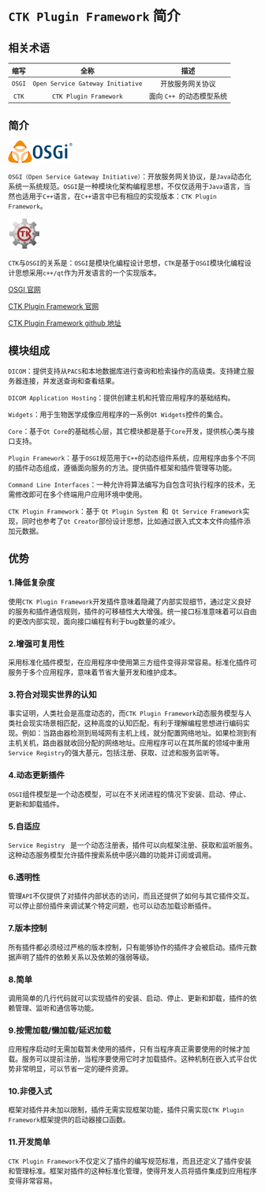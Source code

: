 # `CTK Plugin Framework` 简介

## 相关术语

| 缩写     | 全称                                | 描述               |
|:------:|:---------------------------------:|:----------------:|
| `OSGI` | `Open Service Gateway Initiative` | 开放服务网关协议         |
| `CTK`  | `CTK Plugin Framework`            | 面向 `C++ `的动态模型系统 |

## 简介

<img  src="image/osgi.webp" width="130" height="45"/> 

`OSGI（Open Service Gateway Initiative）`：开放服务网关协议，是`Java`动态化系统一系统规范。`OSGI`是一种模块化架构编程思想，不仅仅适用于`Java`语言，当然也适用于`C++`语言，在`C++`语言中已有相应的实现版本：`CTK Plugin Framework`。

<img  src="image/ctkLogo.webp"/> 

`CTK`与`OSGI`的关系是：`OSGI`是模块化编程设计思想，`CTK`是基于`OSGI`模块化编程设计思想采用`c++/qt`作为开发语言的一个实现版本。

<a href="https://www.osgi.org/" target="_blank">OSGI 官网</a>

<a href="http://www.commontk.org/" target="_blank">CTK Plugin Framework 官网</a>

<a href="https://github.com/commontk/ctk" target="_blank">CTK Plugin Framework github 地址</a>

## 模块组成

`DICOM`：提供支持从`PACS`和本地数据库进行查询和检索操作的高级类。支持建立服务器连接，并发送查询和查看结果。

`DICOM Application Hosting`：提供创建主机和托管应用程序的基础结构。

`Widgets`：用于生物医学成像应用程序的一系例`Qt Widgets`控件的集合。

`Core`：基于`Qt Core`的基础核心层，其它模块都是基于`Core`开发，提供核心类与接口支持。

`Plugin Framework`：基于`OSGI`规范用于`C++`的动态组件系统，应用程序由多个不同的插件动态组成，遵循面向服务的方法。提供插件框架和插件管理等功能。

`Command Line Interfaces`：一种允许将算法编写为自包含可执行程序的技术，无需修改即可在多个终端用户应用环境中使用。

`CTK Plugin Framework`：基于 `Qt Plugin System `和` Qt Service Framework`实现，同时也参考了`Qt Creator`部份设计思想，比如通过嵌入式文本文件向插件添加元数据。

## 优势

### 1.降低复杂度

使用`CTK Plugin Framework`开发插件意味着隐藏了内部实现细节，通过定义良好的服务和插件通信规则，插件的可移植性大大增强。统一接口标准意味着可以自由的更改内部实现，面向接口编程有利于bug数量的减少。

### 2.增强可复用性

采用标准化插件模型，在应用程序中使用第三方组件变得非常容易。标准化插件可服务于多个应用程序，意味着节省大量开发和维护成本。

### 3.符合对现实世界的认知

事实证明，人类社会是高度动态的，而`CTK Plugin Framework`动态服务模型与人类社会现实场景相匹配，这种高度的认知匹配，有利于理解编程思想进行编码实现。例如：当路由器检测到局域网有主机上线，就分配置网络地址。如果检测到有主机关机，路由器就收回分配的网络地址。应用程序可以在其所属的领域中重用`Service Registry`的强大基元，包括注册、获取、过滤和服务监听等。

### 4.动态更新插件

`OSGI`组件模型是一个动态模型，可以在不关闭进程的情况下安装、启动、停止、更新和卸载插件。

### 5.自适应

`Service Registry ` 是一个动态注册表，插件可以向框架注册、获取和监听服务。这种动态服务模型允许插件搜索系统中感兴趣的功能并订阅或调用。

### 6.透明性

管理`API`不仅提供了对插件内部状态的访问，而且还提供了如何与其它插件交互。可以停止部份插件来调试某个特定问题，也可以动态加载诊断插件。

### 7.版本控制

所有插件都必须经过严格的版本控制，只有能够协作的插件才会被启动。插件元数据声明了插件的依赖关系以及依赖的强弱等级。

### 8.简单

调用简单的几行代码就可以实现插件的安装、启动、停止、更新和卸载，插件的依赖管理、监听和通信等功能。

### 9.按需加载/懒加载/延迟加载

应用程序启动时无需加载暂未使用的插件，只有当程序真正需要使用的时候才加载。服务可以提前注册，当程序要使用它时才加载插件。这种机制在嵌入式平台优势非常明显，可以节省一定的硬件资源。

### 10.非侵入式

框架对插件并未加以限制，插件无需实现框架功能，插件只需实现`CTK Plugin Framework`框架提供的启动器接口函数。

### 11.开发简单

`CTK Plugin Framework`不仅定义了插件的编写规范标准，而且还定义了插件安装和管理标准。框架对插件的这种标准化管理，使得开发人员将插件集成到应用程序变得非常容易。